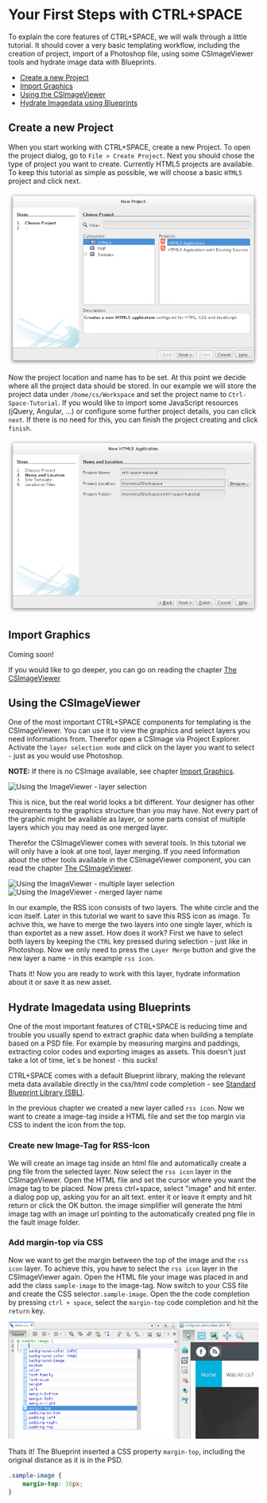 # Your First Steps with CTRL+SPACE

To explain the core features of CTRL+SPACE, we will walk through a little tutorial. It should cover a very basic
templating workflow, including the creation of project, import of a Photoshop file, using some CSImageViewer tools and hydrate
image data with Blueprints.

* [Create a new Project](#Create_a_new_Project)
* [Import Graphics](#Import_Graphics)
* [Using the CSImageViewer](#Using_the_CSImageViewer)
* [Hydrate Imagedata using Blueprints](#Hydrate_Imagedata_using_Blueprints)

## Create a new Project

When you start working with CTRL+SPACE, create a new Project. To open the
project dialog, go to `File > Create Project`. Next you should chose the type of project you want to create. Currently 
HTML5 projects are available. To keep this tutorial as simple as possible, we will choose a basic `HTML5` project
and click next.

![Create a new Project CTRL+SPACE - chose type of project](/images/first_steps_create_project.png)

Now the project location and name has to be set. At this point we decide where all the project data should be stored. 
In our example we will store the project data under `/home/cs/Workspace` and set the project name to `Ctrl-Space-Tutorial`.
If you would like to import some JavaScript resources (jQuery, Angular, ...) or configure some further project details, 
you can click `next`. If there is no need for this, you can finish the project creating and click `finish`.

![Create a new Project CTRL+SPACE - chose project path](/images/first_steps_create_project_path.png)

## Import Graphics

Coming soon!

If you would like to go deeper, you can go on reading the chapter [The CSImageViewer](/en/user/CSImage_viewer_tools.md)

## Using the CSImageViewer

One of the most important CTRL+SPACE components for templating is the CSImageViewer. You can use it to view the graphics
and select layers you need informations from. Therefor open a CSImage via Project Explorer. Activate the
`layer selection mode` and click on the layer you want to select - just as you would use Photoshop.
 
**NOTE:** If there is no CSImage available, see chapter [Import Graphics](#Import_Graphics).

![Using the ImageViewer - layer selection](/images/first_steps_CSImage_viewer_layer_selection.png)

This is nice, but the real world looks a bit different. Your designer has other requirements to the graphics structure than
you may have. Not every part of the graphic might be available as layer, or some parts consist of multiple layers which you 
may need as one merged layer.

Therefor the CSImageViewer comes with several tools. In this tutorial we will only have a look at one tool, layer
merging. If you need Information about the other tools available in the CSImageViewer component, you can read the chapter
[The CSImageViewer](/en/user/CSImage_viewer_tools.md).

![Using the ImageViewer - multiple layer selection](/images/first_steps_CSImage_viewer_merge_selection.png)
![Using the ImageViewer - merged layer name](/images/first_steps_CSImage_viewer_merge_layer_name.png)

In our example, the RSS icon consists of two layers. The white circle and the icon itself. Later in this tutorial we want to 
save this RSS icon as image. To achive this, we have to merge the two layers into one single layer, which is than exportet as
a new asset. How does it work? First we have to select both layers by keeping the `CTRL` key pressed during selection - just like in Photoshop. Now we only need 
to press the `Layer Merge` button and give the new layer a name - in this example `rss icon`.

Thats it! Now you are ready to work with this layer, hydrate information about it or save it as new asset. 

## Hydrate Imagedata using Blueprints ##

One of the most important features of CTRL+SPACE is reducing time and trouble you usually spend to
extract graphic data when building a template based on a PSD file. For example by measuring margins and paddings, extracting color codes and exporting images as assets.
This doesn't just take a lot of time, let`s be honest - this sucks!

CTRL+SPACE comes with a default Blueprint library, making the relevant meta data available directly in the css/html code completion - see
[Standard Blueprint Library (SBL)](/en/user/standard_blueprint_library.md).

In the previous chapter we created a new layer called `rss icon`. Now we want to create a image-tag inside a 
HTML file and set the top margin via CSS to indent the icon from the top.

### Create new Image-Tag for RSS-Icon ###

We will create an image tag inside an html file and automatically create a png file from the selected layer.
Now select the `rss icon` layer in the CSImageViewer.
Open the HTML file and set the cursor where you want the image tag to be placed.
Now press ctrl+space, select "image" and hit enter. a dialog pop up, asking you for an alt text. enter it or leave it empty and hit return or click the OK button.
the image simplifier will generate the html image tag with an image url pointing to the automatically created png file in the fault image folder.

### Add margin-top via CSS ###

Now we want to get the margin between the top of the image and the `rss icon` layer.
To achieve this, you have to select the `rss icon` layer in the CSImageViewer again. Open the HTML file your image was placed in and add the
class `sample-image` to the image-tag. Now switch to your CSS file and create the CSS selector`.sample-image`. Open the the code completion
by pressing `ctrl + space`, select the `margin-top` code completion and hit the `return` key.

![Hydrate Imagedata with Blueprints - Add margin-top via CSS](/images/first_steps_blueprint_add_margin.png)

Thats it! The Blueprint inserted a CSS property `margin-top`, including the original distance as it is in the PSD.

```css
.sample-image {
    margin-top: 16px;
}

```
